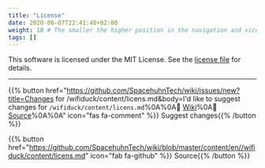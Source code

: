 ```yaml
---
title: "License"
date: 2020-06-07T22:41:48+02:00
weight: 18 # The smaller the higher position in the navigation and vice versa
tags: []
---
```


This software is licensed under the MIT License.
See the [license file](LICENSE) for details. 

---

{{% button href="https://github.com/SpacehuhnTech/wiki/issues/new?title=Changes for /wifiduck/content/licens.md&body=I'd like to suggest changes for `/wifiduck/content/licens.md`%0A%0A:link: [Wiki](https://spacehuhn.wiki//wifiduck/content/licens)%0A:link: [Source](https://github.com/SpacehuhnTech/wiki/blob/master/content/en//wifiduck/content/licens.md)%0A%0A<!-- Describe your desired changes -->" icon="fas fa-comment" %}}&nbsp;Suggest changes{{% /button %}}

{{% button href="https://github.com/SpacehuhnTech/wiki/blob/master/content/en//wifiduck/content/licens.md" icon="fab fa-github" %}}&nbsp;Source{{% /button %}}